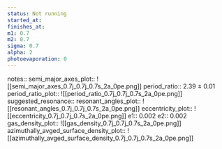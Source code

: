 ```yaml
---
status: Not running
started_at:
finishes_at:
m1: 0.7
m2: 0.7
sigma: 0.7
alpha: 2
photoevaporation: 0
---
```


notes::
semi_major_axes_plot:: ![[semi_major_axes_0.7j_0.7j_0.7s_2a_0pe.png]]
period_ratio:: 2.39 ± 0.01
period_ratio_plot:: ![[period_ratio_0.7j_0.7j_0.7s_2a_0pe.png]]
suggested_resonance:: 
resonant_angles_plot:: ![[resonant_angles_0.7j_0.7j_0.7s_2a_0pe.png]]
eccentricity_plot:: ![[eccentricity_0.7j_0.7j_0.7s_2a_0pe.png]]
e1:: 0.002
e2:: 0.002
gas_density_plot:: ![[gas_density_0.7j_0.7j_0.7s_2a_0pe.png]]
azimuthally_avged_surface_density_plot:: ![[azimuthally_avged_surface_density_0.7j_0.7j_0.7s_2a_0pe.png]]

